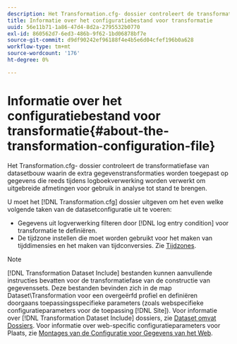 ```yaml
---
description: Het Transformation.cfg- dossier controleert de transformatiefase van datasetbouw waarin de extra gegevenstransformaties worden toegepast op gegevens die reeds tijdens logboekverwerking worden verwerkt om uitgebreide afmetingen voor gebruik in analyse tot stand te brengen.
title: Informatie over het configuratiebestand voor transformatie
uuid: 56e11b71-1a86-47d4-8d2a-2795532b0770
exl-id: 860562d7-6ed3-486b-9f62-1bd06878bf7e
source-git-commit: d9df90242ef96188f4e4b5e6d04cfef196b0a628
workflow-type: tm+mt
source-wordcount: '176'
ht-degree: 0%

---
```


# Informatie over het configuratiebestand voor transformatie{#about-the-transformation-configuration-file}

Het Transformation.cfg- dossier controleert de transformatiefase van datasetbouw waarin de extra gegevenstransformaties worden toegepast op gegevens die reeds tijdens logboekverwerking worden verwerkt om uitgebreide afmetingen voor gebruik in analyse tot stand te brengen.

U moet het [!DNL Transformation.cfg] dossier uitgeven om het even welke volgende taken van de datasetconfiguratie uit te voeren:

* Gegevens uit logverwerking filteren door [!DNL log entry condition] voor transformatie te definiëren.
* De tijdzone instellen die moet worden gebruikt voor het maken van tijddimensies en het maken van tijdconversies. Zie [Tijdzones](../../../home/c-dataset-const-proc/c-trans-config-file/c-spec-trans-param/c-time-zones.md#concept-9cf16b1cb4874f7d85e1dd950fdb4956).

>[!NOTE]
>
>[!DNL Transformation Dataset Include] bestanden kunnen aanvullende instructies bevatten voor de transformatiefase van de constructie van gegevenssets. Deze bestanden bevinden zich in de map Dataset\Transformation voor een overgeërfd profiel en definiëren doorgaans toepassingsspecifieke parameters (zoals webspecifieke configuratieparameters voor de toepassing [!DNL Site]). Voor informatie over [!DNL Transformation Dataset Include] dossiers, zie [Dataset omvat Dossiers](../../../home/c-dataset-const-proc/c-dataset-inc-files/c-abt-dataset-inc-files.md). Voor informatie over web-specific configuratieparameters voor Plaats, zie [Montages van de Configuratie voor Gegevens van het Web](../../../home/c-dataset-const-proc/c-config-web-data/c-config-web-data.md#concept-9a306b65483a484bb3f6f3c1d7e77519).
